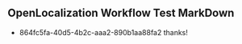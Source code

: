 ## OpenLocalization Workflow Test MarkDown
* 864fc5fa-40d5-4b2c-aaa2-890b1aa88fa2 
thanks!<!--HONumber=Mar16_HO3-->
